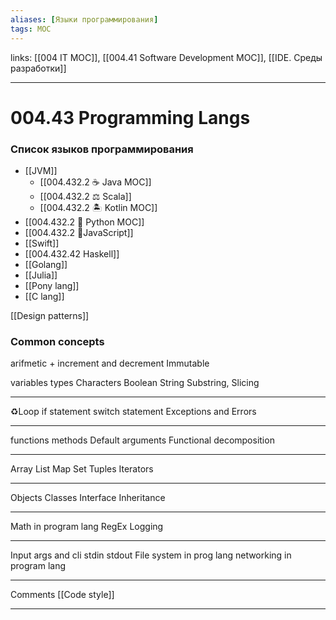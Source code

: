 ```yaml
---
aliases: [Языки программирования]
tags: MOC
---
```

links: [[004 IT MOC]], [[004.41 Software Development MOC]], [[IDE. Среды разработки]]

---
# 004.43 Programming Langs

### Список языков программирования
- [[JVM]]
    - [[004.432.2 ☕️ Java MOC]]
    - [[004.432.2 ⚖️ Scala]]
    - [[004.432.2 🏝 Kotlin MOC]]
- [[004.432.2 🐍 Python MOC]]
- [[004.432.2 🥜JavaScript]]
- [[Swift]]
- [[004.432.42 Haskell]]
- [[Golang]]
- [[Julia]]
- [[Pony lang]]
- [[C lang]]

[[Design patterns]]

### Common concepts
arifmetic + increment and decrement
Immutable

variables
types
Characters
Boolean
String
Substring, Slicing

---
♻️Loop
if statement
switch statement
Exceptions and Errors

---
functions
methods
Default arguments
Functional decomposition 

---
Array
List
Map
Set
Tuples
Iterators

---
Objects
Classes
Interface
Inheritance

---
Math in program lang
RegEx
Logging 

---

Input args and cli
stdin 
stdout
File system in prog lang 
networking in program lang

---
Comments
[[Code style]]










----
